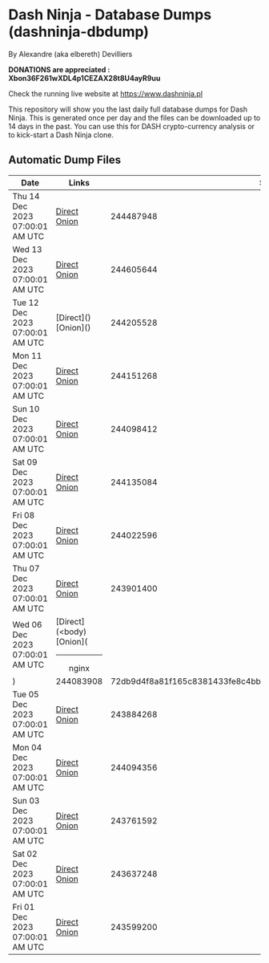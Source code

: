 # Dash Ninja - Database Dumps (dashninja-dbdump)
By Alexandre (aka elbereth) Devilliers

**DONATIONS are appreciated : Xbon36F261wXDL4p1CEZAX28t8U4ayR9uu**

Check the running live website at https://www.dashninja.pl

This repository will show you the last daily full database dumps for Dash Ninja. This is generated once per day and the files can be downloaded up to 14 days in the past.
You can use this for DASH crypto-currency analysis or to kick-start a Dash Ninja clone.


## Automatic Dump Files
| Date | Links | Size | SHA256 |
|--|--|--|--|
| Thu 14 Dec 2023 07:00:01 AM UTC | [Direct](https://oshi.at/qawQ) [Onion](http://5ety7tpkim5me6eszuwcje7bmy25pbtrjtue7zkqqgziljwqy3rrikqd.onion/qawQ) | 244487948 | 0cdbfa0f3b4443213ce8f1753d45fc154fbd5763492b28fc01d4d887c5ffc992 | 
| Wed 13 Dec 2023 07:00:01 AM UTC | [Direct](https://oshi.at/dayd) [Onion](http://5ety7tpkim5me6eszuwcje7bmy25pbtrjtue7zkqqgziljwqy3rrikqd.onion/dayd) | 244605644 | c3cb556738d2910e5b73cf70870c7e0f287292ffdbcd4ecb6149615c081e85be | 
| Tue 12 Dec 2023 07:00:01 AM UTC | [Direct](</body></html>) [Onion](</body></html>) | 244205528 | ff64174f8891b8eed63f9390666422af0e3877628045146332b6b1420b8ec74a | 
| Mon 11 Dec 2023 07:00:01 AM UTC | [Direct](https://oshi.at/Ccpr) [Onion](http://5ety7tpkim5me6eszuwcje7bmy25pbtrjtue7zkqqgziljwqy3rrikqd.onion/Ccpr) | 244151268 | 4a56722e449b33d6784a47a1c5e004b70662f8332a3661607ad40b166a92ec97 | 
| Sun 10 Dec 2023 07:00:01 AM UTC | [Direct](https://oshi.at/xWwXJ) [Onion](http://5ety7tpkim5me6eszuwcje7bmy25pbtrjtue7zkqqgziljwqy3rrikqd.onion/xWwXJ) | 244098412 | 1a16f83b55c50a8326414dd9dc075552b7e7890f7d5a17d8caf5543f54759d72 | 
| Sat 09 Dec 2023 07:00:01 AM UTC | [Direct](https://oshi.at/gGZt) [Onion](http://5ety7tpkim5me6eszuwcje7bmy25pbtrjtue7zkqqgziljwqy3rrikqd.onion/gGZt) | 244135084 | 3beb6f2d5ca0dae1f2dad91cd6a7c8e2631249c00aac45924ffe3bdbcb1ed414 | 
| Fri 08 Dec 2023 07:00:01 AM UTC | [Direct](https://oshi.at/cuHhg) [Onion](http://5ety7tpkim5me6eszuwcje7bmy25pbtrjtue7zkqqgziljwqy3rrikqd.onion/cuHhg) | 244022596 | f59a64280dd84fa984c91b4299e3d92e8909fa2b5c1ecbd9f25ad4acc6bf093d | 
| Thu 07 Dec 2023 07:00:01 AM UTC | [Direct](https://oshi.at/zDWi) [Onion](http://5ety7tpkim5me6eszuwcje7bmy25pbtrjtue7zkqqgziljwqy3rrikqd.onion/zDWi) | 243901400 | d9fd060d2ed5aa58963fc10878219d849f2d3dd7fa3aff2589f0bc166b636605 | 
| Wed 06 Dec 2023 07:00:01 AM UTC | [Direct](<body) [Onion](<hr><center>nginx</center>) | 244083908 | 72db9d4f8a81f165c8381433fe8c4bb72ce572e1e0d48183ddca351e9264f875 | 
| Tue 05 Dec 2023 07:00:01 AM UTC | [Direct](https://oshi.at/NtAV) [Onion](http://5ety7tpkim5me6eszuwcje7bmy25pbtrjtue7zkqqgziljwqy3rrikqd.onion/NtAV) | 243884268 | f13fcc678c5d2d7d03ef9e53851e12d4bf4de39ee94fd15cf2f1b5c964c8002e | 
| Mon 04 Dec 2023 07:00:01 AM UTC | [Direct](https://oshi.at/CAyeG) [Onion](http://5ety7tpkim5me6eszuwcje7bmy25pbtrjtue7zkqqgziljwqy3rrikqd.onion/CAyeG) | 244094356 | b1785d9da790d16fb9adee758a6b61922d2f37caf8340100ea0f6e4be328a729 | 
| Sun 03 Dec 2023 07:00:01 AM UTC | [Direct](https://oshi.at/rymy) [Onion](http://5ety7tpkim5me6eszuwcje7bmy25pbtrjtue7zkqqgziljwqy3rrikqd.onion/rymy) | 243761592 | 41e687dcc01db7f5b5e6499120ce6dc591b084f2c68c5b67c4d2939553c45bba | 
| Sat 02 Dec 2023 07:00:01 AM UTC | [Direct](https://oshi.at/aeVT) [Onion](http://5ety7tpkim5me6eszuwcje7bmy25pbtrjtue7zkqqgziljwqy3rrikqd.onion/aeVT) | 243637248 | 096f4eee1b06fcc0deb7541a5ead720e627894a005d899b75fe256553d7e48f2 | 
| Fri 01 Dec 2023 07:00:01 AM UTC | [Direct](https://oshi.at/tVbVY) [Onion](http://5ety7tpkim5me6eszuwcje7bmy25pbtrjtue7zkqqgziljwqy3rrikqd.onion/tVbVY) | 243599200 | eb25ceb12e183ee3f78ee0b4a70c53970d180cd950433301d020be8f8ca35083 | 
